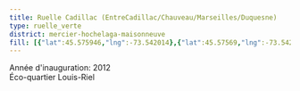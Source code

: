 ```yaml
---
title: Ruelle Cadillac (EntreCadillac/Chauveau/Marseilles/Duquesne)
type: ruelle_verte
district: mercier-hochelaga-maisonneuve
fill: [{"lat":45.575946,"lng":-73.542014},{"lat":45.57569,"lng":-73.542191},{"lat":45.576058,"lng":-73.543301}]
---
```


Année d'inauguration: 2012<br>Éco-quartier Louis-Riel